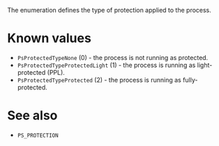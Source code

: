The enumeration defines the type of protection applied to the process.

# Known values
 - `PsProtectedTypeNone` (0) - the process is not running as protected.
 - `PsProtectedTypeProtectedLight` (1) - the process is running as light-protected (PPL).
 - `PsProtectedTypeProtected` (2) - the process is running as fully-protected.

# See also
 - `PS_PROTECTION`
